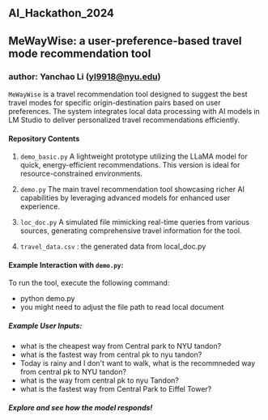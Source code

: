## AI_Hackathon_2024

## MeWayWise: a user-preference-based travel mode recommendation tool
### author: Yanchao Li (yl9918@nyu.edu)

`MeWayWise` is a travel recommendation tool designed to suggest the best travel modes for specific origin-destination pairs based on user preferences. The system integrates local data processing with AI models in LM Studio to deliver personalized travel recommendations efficiently.

#### Repository Contents
1. `demo_basic.py`
A lightweight prototype utilizing the LLaMA model for quick, energy-efficient recommendations. This version is ideal for resource-constrained environments.

2. `demo.py`
The main travel recommendation tool showcasing richer AI capabilities by leveraging advanced models for enhanced user experience.

3. `loc_doc.py`
A simulated file mimicking real-time queries from various sources, generating comprehensive travel information for the tool.

4. `travel_data.csv` : the generated data from local_doc.py

#### Example Interaction with `demo.py`:
To run the tool, execute the following command:
  - python demo.py
  - you might need to adjust the file path to read local document
    
##### Example User Inputs:
  - what is the cheapest way from Central park to NYU tandon?
  - what is the fastest way from central pk to nyu tandon?
  - Today is rainy and I don't want to walk, what is the recommneded way from central pk to NYU tandon?
  - what is the way from central pk to nyu Tandon?
  - what is the fastest way from Central Park to Eiffel Tower?

##### Explore and see how the model responds!

